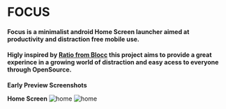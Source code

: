 # FOCUS

#### Focus is a minimalist android Home Screen launcher aimed at productivity and distraction free mobile use.

#### Higly inspired by [Ratio from Blocc](https://www.blloc.com/#ratio) this project aims to provide a great experince in a growing world of distraction and easy acess to everyone through OpenSource.


**Early Preview Screenshots**

**Home Screen**
![home](./screenshots/home_view.jpg=100x40)
![home](./screenshots/home_expanded.jpg=100x40)
